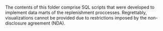 The contents of this folder comprise SQL scripts that were developed to implement data marts of the replenishment proccesses. Regrettably, visualizations cannot be provided due to restrictions imposed by the non-disclosure agreement (NDA).
